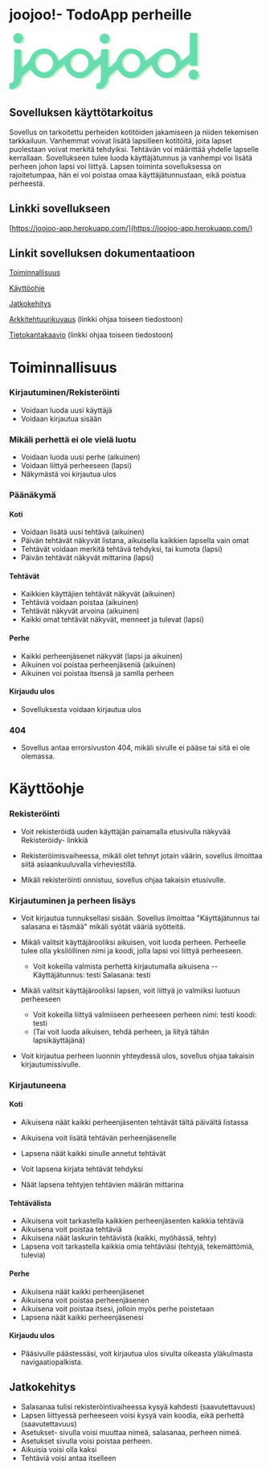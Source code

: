 # joojoo!- TodoApp perheille

![sovelluksen logo](https://raw.githubusercontent.com/nothros/ToDoApp-for-families/main/dokumentaatio/logo2.png)

## Sovelluksen käyttötarkoitus

Sovellus on tarkoitettu perheiden kotitöiden jakamiseen ja niiden tekemisen tarkkailuun. Vanhemmat voivat lisätä lapsilleen kotitöitä, 
joita lapset puolestaan voivat merkitä tehdyiksi. Tehtävän voi määrittää yhdelle lapselle kerrallaan. Sovellukseen tulee luoda käyttäjätunnus
ja vanhempi voi lisätä perheen johon lapsi voi liittyä. Lapsen toiminta sovelluksessa on rajoitetumpaa, hän ei voi poistaa omaa käyttäjätunnustaan, eikä poistua perheestä.


## Linkki sovellukseen
[https://joojoo-app.herokuapp.com/](https://joojoo-app.herokuapp.com/)


## Linkit sovelluksen dokumentaatioon


[Toiminnallisuus](#toiminnallisuus)

[Käyttöohje](#käyttöohje)

[Jatkokehitys](#jatkokehitys)

[Arkkitehtuurikuvaus](https://github.com/nothros/ToDoApp-for-families/blob/main/dokumentaatio/arkkitehtuuri.md) (linkki ohjaa toiseen tiedostoon)

[Tietokantakaavio](https://github.com/nothros/ToDoApp-for-families/blob/main/dokumentaatio/schemapic2.png) (linkki ohjaa toiseen tiedostoon)

# Toiminnallisuus

### Kirjautuminen/Rekisteröinti
- Voidaan luoda uusi käyttäjä
- Voidaan kirjautua sisään
### Mikäli perhettä ei ole vielä luotu
- Voidaan luoda uusi perhe (aikuinen)
- Voidaan liittyä perheeseen (lapsi)
- Näkymästä voi kirjautua ulos
### Päänäkymä 
#### Koti
- Voidaan lisätä uusi tehtävä (aikuinen) 
- Päivän tehtävät näkyvät listana, aikuisella kaikkien lapsella vain omat
- Tehtävät voidaan merkitä tehtävä tehdyksi, tai kumota (lapsi)
- Päivän tehtävät näkyvät mittarina (lapsi)
#### Tehtävät
- Kaikkien käyttäjien tehtävät näkyvät (aikuinen)
- Tehtäviä voidaan poistaa (aikuinen)
- Tehtävät näkyvät arvoina (aikuinen)
- Kaikki omat tehtävät näkyvät, menneet ja tulevat (lapsi)
#### Perhe
- Kaikki perheenjäsenet näkyvät (lapsi ja aikuinen)
- Aikuinen voi poistaa perheenjäseniä (aikuinen)
- Aikuinen voi poistaa itsensä ja samlla perheen
#### Kirjaudu ulos 
- Sovelluksesta voidaan kirjautua ulos
### 404
- Sovellus antaa errorsivuston 404,  mikäli sivulle ei pääse tai sitä ei ole olemassa.


# Käyttöohje
### Rekisteröinti
- Voit rekisteröidä uuden käyttäjän painamalla etusivulla näkyvää Rekisteröidy- linkkiä

- Rekisteröimisvaiheessa, mikäli olet tehnyt jotain väärin, sovellus ilmoittaa siitä asiaankuuluvalla virheviestillä.
- Mikäli rekisteröinti onnistuu, sovellus ohjaa takaisin etusivulle.

### Kirjautuminen ja perheen lisäys
- Voit kirjautua tunnuksellasi sisään. Sovellus ilmoittaa "Käyttäjätunnus tai salasana ei täsmää" mikäli syötät vääriä syötteitä.

- Mikäli valitsit käyttäjärooliksi aikuisen, voit luoda perheen. Perheelle tulee olla yksilöllinen nimi ja koodi, jolla lapsi voi liittyä perheeseen.
  - Voit kokeilla valmista perhettä kirjautumalla aikuisena
  -- Käyttäjätunnus: testi Salasana: testi
  
- Mikäli valitsit käyttäjärooliksi lapsen, voit liittyä jo valmiiksi luotuun perheeseen 
  - Voit kokeilla liittyä valmiiseen perheeseen perheen nimi: testi koodi: testi
  - (Tai voit luoda aikuisen, tehdä perheen, ja liityä tähän lapsikäyttäjänä)

- Voit kirjautua perheen luonnin yhteydessä ulos, sovellus ohjaa takaisin kirjautumissivulle.
### Kirjautuneena

#### Koti
- Aikuisena näät kaikki perheenjäsenten tehtävät tältä päivältä listassa
- Aikuisena voit lisätä tehtävän perheenjäsenelle

- Lapsena näät kaikki sinulle annetut tehtävät
- Voit lapsena kirjata tehtävät tehdyksi
- Näät lapsena tehtyjen tehtävien määrän mittarina

#### Tehtävälista
- Aikuisena voit tarkastella kaikkien perheenjäsenten kaikkia tehtäviä
- Aikuisena voit poistaa tehtäviä
- Aikuisena näät laskurin tehtävistä (kaikki, myöhässä, tehty)
- Lapsena voit tarkastella kaikkia omia tehtäviäsi (tehtyjä, tekemättömiä, tulevia)

#### Perhe
- Aikuisena näät kaikki perheenjäsenet
- Aikuisena voit poistaa perheenjäsenen
- Aikuisena voit poistaa itsesi, jolloin myös perhe poistetaan
- Lapsena näät kaikki perheenjäsenesi

#### Kirjaudu ulos 
- Pääsivulle päästessäsi, voit kirjautua ulos sivulta oikeasta yläkulmasta navigaatiopalkista.

## Jatkokehitys
- Salasanaa tulisi rekisteröintivaiheessa kysyä kahdesti (saavutettavuus)
- Lapsen liittyessä perheeseen voisi kysyä vain koodia, eikä perhettä (saavutettavuus)
- Asetukset- sivulla voisi muuttaa nimeä, salasanaa, perheen nimeä. 
- Asetukset sivulla voisi poistaa perheen.
- Aikuisia voisi olla kaksi
- Tehtäviä voisi antaa itselleen
